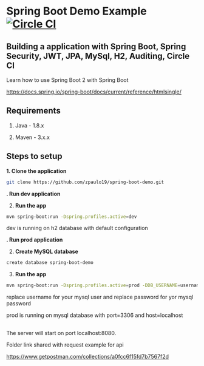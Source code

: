 # Spring Boot Demo Example [![Circle CI](https://circleci.com/gh/zpaulo19/spring-boot-demo/tree/master.svg?style=shield)](https://circleci.com/gh/zpaulo19/spring-boot-demo/tree/master)

## Building a application with Spring Boot, Spring Security, JWT, JPA, MySql, H2, Auditing, Circle CI

Learn how to use Spring Boot 2 with Spring Boot

https://docs.spring.io/spring-boot/docs/current/reference/htmlsingle/

## Requirements

1. Java - 1.8.x

2. Maven - 3.x.x

## Steps to setup

**1. Clone the application**

```bash
git clone https://github.com/zpaulo19/spring-boot-demo.git
```
**. Run dev application**

2. **Run the app**

```bash
mvn spring-boot:run -Dspring.profiles.active=dev
```

dev is running on h2 database with default configuration

**. Run prod application**

2. **Create MySQL database**

```bash
create database spring-boot-demo
```
3. **Run the app**

```bash
mvn spring-boot:run -Dspring.profiles.active=prod -DDB_USERNAME=username -DDB_PASSWORD=password
```
replace username for your mysql user and replace password for yor mysql password

prod is running on mysql database with port=3306 and host=localhost

## 

The server will start on port localhost:8080.

Folder link shared with request example for api 

https://www.getpostman.com/collections/a0fcc6f15fd7b7567f2d
